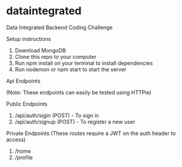 # dataintegrated
Data Integrated Backend Coding Challenge 

Setup instructions 
1. Download MongoDB 
2. Clone this repo to your computer 
3. Run npm install on your terminal to install dependencies 
4. Run nodemon or npm start to start the server

Api Endpoints 

(Note: These endpoints can easily be tested using HTTPie) 

Public Endpoints
1. /api/auth/sigin (POST) - To sign in 
2. /api/auth/signup (POST) - To register a new user

Private Endpoints (These routes require a JWT on the auth header to access)
1. /home
2. /profile
